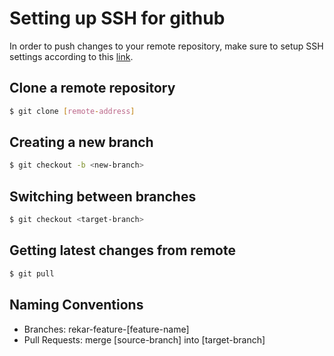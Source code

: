 # Setting up SSH for github
In order to push changes to your remote repository, make sure to setup SSH settings according to this [link](https://docs.github.com/en/authentication/connecting-to-github-with-ssh/adding-a-new-ssh-key-to-your-github-account).

## Clone a remote repository
```bash
$ git clone [remote-address]
```

## Creating a new branch

```bash
$ git checkout -b <new-branch>
```

## Switching between branches

```bash
$ git checkout <target-branch>
```

## Getting latest changes from remote

```bash
$ git pull
```

## Naming Conventions

- Branches: rekar-feature-[feature-name]
- Pull Requests: merge [source-branch] into [target-branch]
